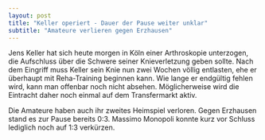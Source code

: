 ```yaml
---
layout: post
title: "Keller operiert - Dauer der Pause weiter unklar"
subtitle: "Amateure verlieren gegen Erzhausen"
---
```


Jens Keller hat sich heute morgen in Köln einer Arthroskopie unterzogen, die Aufschluss über die Schwere seiner Knieverletzung geben sollte. Nach dem Eingriff muss Keller sein Knie nun zwei Wochen völlig entlasten, ehe er überhaupt mit Reha-Training beginnen kann. Wie lange er endgültig fehlen wird, kann man offenbar noch nicht absehen. Möglicherweise wird die Eintracht daher noch einmal auf dem Transfermarkt aktiv.

Die Amateure haben auch ihr zweites Heimspiel verloren. Gegen Erzhausen stand es zur Pause bereits 0:3. Massimo Monopoli konnte kurz vor Schluss lediglich noch auf 1:3 verkürzen.
